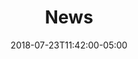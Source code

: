 ---
translationKey: "news"
title: "News"
date: 2018-07-23T11:42:00-05:00
description: "newspaper"
---